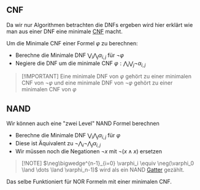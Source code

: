 
## CNF

Da wir nur Algorithmen betrachten die DNFs ergeben wird hier erklärt wie man aus einer DNF eine minimale [CNF](Normalformen.md#Darstellung%20von%20DNF%20und%20CNF) macht.

Um die Minimale CNF einer Formel $\varphi$ zu berechnen:
- Berechne die Minimale DNF $\bigvee_i\bigwedge_j \alpha_{i,j}$ für $\neg \varphi$
- Negiere die DNF um die minimale CNF $\varphi: \bigwedge_i\bigvee_j \neg \alpha_{i, j}$


> [!IMPORTANT] Eine minimale DNF von $\varphi$ gehört zu einer minimalen CNF von $\neg\varphi$ und eine minimale DNF von $\neg \varphi$ gehört zu einer minimalen CNF von $\varphi$


## NAND

Wir können auch eine "zwei Level" NAND Formel berechnen

- Berechne die Minimale DNF $\bigvee_i\bigwedge_j \alpha_{i,j}$ für $\varphi$
- Diese ist Äquivalent zu $\neg\bigwedge_i \neg\bigwedge_j \alpha_{i, j}$
- Wir müssen noch die Negationen $\neg x$ mit $\neg(x\land x)$ ersetzen

> [!NOTE] $\neg\bigwedge^{n-1}_{i=0} \varphi_i \equiv \neg(\varphi_0 \land \dots \land \varphi_n-1)$ wird als ein NAND [Gatter](Gatter.md) gezählt. 

Das selbe Funktioniert für NOR Formeln mit einer minimalen CNF.

